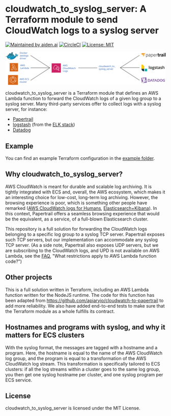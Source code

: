 # cloudwatch_to_syslog_server: A Terraform module to send CloudWatch logs to a syslog server

[![Maintained by aiden.ai](https://img.shields.io/badge/maintained%20by-aiden.ai-blue.svg)](https://aiden.ai) [![CircleCI](https://circleci.com/gh/aiden/cloudwatch_to_syslog_server/tree/master.svg?style=svg)](https://circleci.com/gh/aiden/cloudwatch_to_syslog_server/tree/master) [![License: MIT](https://img.shields.io/badge/License-MIT-yellow.svg)](https://opensource.org/licenses/MIT)

[![cloudwatch_to_syslog_server](./docs/cloudwatch_to_syslog_server.svg)](./docs/cloudwatch_to_syslog_server.svg)

cloudwatch_to_syslog_server is a Terraform module that defines an AWS Lambda function
to forward the CloudWatch logs of a given log group to a syslog server. Many third-party services offer to collect logs with a syslog server, for instance:

- [Papertrail](https://papertrailapp.com/)
- [logstash](https://www.elastic.co/guide/en/logstash/current/plugins-inputs-syslog.html)
  (from the [ELK stack](https://www.elastic.co/elk-stack))
- [Datadog](https://docs.datadoghq.com/logs/?tab=ussite#log-collection)

## Example

You can find an example Terraform configuration in the [example folder](./example).

## Why cloudwatch_to_syslog_server?

AWS CloudWatch is meant for durable and scalable log archiving. It is tightly
integrated with ECS and, overall, the AWS ecosystem, which makes it an interesting
choice for low-cost, long-term log archiving. However, the browsing experience
is poor, which is something other people have remarked ([AWS CloudWatch logs for Humans][],
[Elasticsearch+Kibana][]). In this context, Papertrail offers a seamless browsing
experience that would be the equivalent, as a service, of a full-blown Elasticsearch
cluster.

[aws cloudwatch logs for humans]: https://github.com/jorgebastida/awslogs
[elasticsearch+kibana]: https://aws.amazon.com/blogs/aws/cloudwatch-logs-subscription-consumer-elasticsearch-kibana-dashboards/

This repository is a full solution for forwarding the CloudWatch logs belonging
to a specific log group to a syslog TCP server. Papertrail exposes such TCP servers, but
our implementation can accommodate any syslog TCP server. (As a side note, Papertrail
also exposes UDP servers, but we are subscribing to the CloudWatch logs, and UPD is not
available on AWS Lambda, see the [FAQ](https://aws.amazon.com/lambda/faqs/),
"What restrictions apply to AWS Lambda function code?")

## Other projects

This is a full solution written in Terraform, including an AWS Lambda function
written for the NodeJS runtime. The code for this function has been adapted
from https://github.com/apiaryio/cloudwatch-to-papertrail to add more reliability.
We also have added end-to-end tests to make sure that the Terraform module as a whole
fulfills its contract.

## Hostnames and programs with syslog, and why it matters for ECS clusters

With the syslog format, the messages are tagged with a hostname and a program. Here,
the hostname is equal to the name of the AWS CloudWatch log group, and the program
is equal to a transformation of the AWS CloudWatch log stream. This transformation
is specifically tailored to ECS clusters: if all the log streams within a cluster
goes to the same log group, you then get one syslog hostname per cluster,
and one syslog program per ECS service.

## License

cloudwatch_to_syslog_server is licensed under the MIT License.
